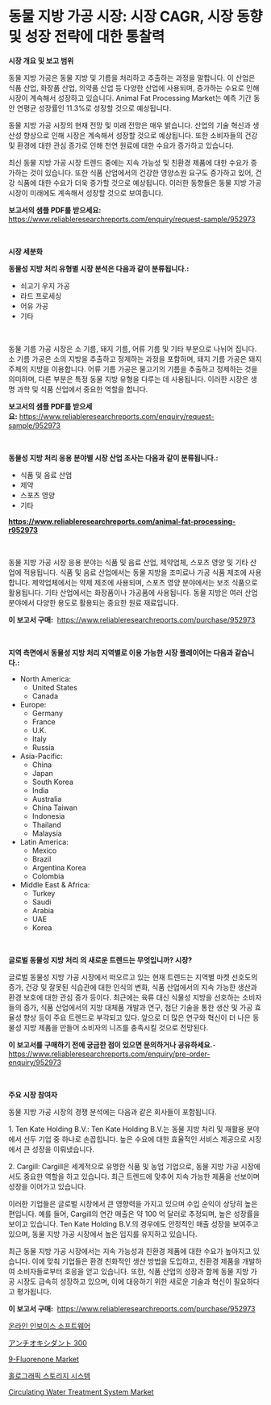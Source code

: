 <p><h1>동물 지방 가공 시장: 시장 CAGR, 시장 동향 및 성장 전략에 대한 통찰력</h1></p><p><strong>시장 개요 및 보고 범위</strong></p>
<p><p>동물 지방 가공은 동물 지방 및 기름을 처리하고 추출하는 과정을 말합니다. 이 산업은 식품 산업, 화장품 산업, 의약품 산업 등 다양한 산업에 사용되며, 증가하는 수요로 인해 시장이 계속해서 성장하고 있습니다. Animal Fat Processing Market는 예측 기간 동안 연평균 성장률인 11.3%로 성장할 것으로 예상됩니다.</p><p>동물 지방 가공 시장의 현재 전망 및 미래 전망은 매우 밝습니다. 산업의 기술 혁신과 생산성 향상으로 인해 시장은 계속해서 성장할 것으로 예상됩니다. 또한 소비자들의 건강 및 환경에 대한 관심 증가로 인해 천연 원료에 대한 수요가 증가하고 있습니다.</p><p>최신 동물 지방 가공 시장 트렌드 중에는 지속 가능성 및 친환경 제품에 대한 수요가 증가하는 것이 있습니다. 또한 식품 산업에서의 건강한 영양소원 요구도 증가하고 있어, 건강 식품에 대한 수요가 더욱 증가할 것으로 예상됩니다. 이러한 동향들은 동물 지방 가공 시장이 미래에도 계속해서 성장할 것으로 보여줍니다.</p></p>
<p><strong>보고서의 샘플 PDF를 받으세요:</strong> <a href="https://www.reliableresearchreports.com/enquiry/request-sample/952973">https://www.reliableresearchreports.com/enquiry/request-sample/952973</a></p>
<p>&nbsp;</p>
<p><strong>시장 세분화</strong></p>
<p><strong>동물성 지방 처리 유형별 시장 분석은 다음과 같이 분류됩니다.:</strong></p>
<p><ul><li>쇠고기 우지 가공</li><li>라드 프로세싱</li><li>어유 가공</li><li>기타</li></ul></p>
<p>&nbsp;</p>
<p><p>동물 기름 가공 시장은 소 기름, 돼지 기름, 어류 기름 및 기타 부분으로 나뉘어 집니다. 소 기름 가공은 소의 지방을 추출하고 정제하는 과정을 포함하며, 돼지 기름 가공은 돼지 주체의 지방을 이용합니다. 어류 기름 가공은 물고기의 기름을 추출하고 정제하는 것을 의미하며, 다른 부분은 특정 동물 지방 유형을 다루는 데 사용됩니다. 이러한 시장은 생명 과학 및 식품 산업에서 중요한 역할을 합니다.</p></p>
<p><strong>보고서의 샘플 PDF를 받으세요:</strong>&nbsp;<a href="https://www.reliableresearchreports.com/enquiry/request-sample/952973">https://www.reliableresearchreports.com/enquiry/request-sample/952973</a></p>
<p>&nbsp;</p>
<p><strong> 동물성 지방 처리 응용 분야별 시장 산업 조사는 다음과 같이 분류됩니다.:</strong></p>
<p><ul><li>식품 및 음료 산업</li><li>제약</li><li>스포츠 영양</li><li>기타</li></ul></p>
<p><strong><a href="https://www.reliableresearchreports.com/animal-fat-processing-r952973">https://www.reliableresearchreports.com/animal-fat-processing-r952973</a></strong></p>
<p>&nbsp;</p>
<p><p>동물 지방 가공 시장 응용 분야는 식품 및 음료 산업, 제약업체, 스포츠 영양 및 기타 산업에 적용됩니다. 식품 및 음료 산업에서는 동물 지방을 조미료나 가공 식품 제조에 사용합니다. 제약업체에서는 약제 제조에 사용되며, 스포츠 영양 분야에서는 보조 식품으로 활용됩니다. 기타 산업에서는 화장품이나 가공품에 사용됩니다. 동물 지방은 여러 산업 분야에서 다양한 용도로 활용되는 중요한 원료 재료입니다.</p></p>
<p><strong>이 보고서 구매:</strong>&nbsp; <a href="https://www.reliableresearchreports.com/purchase/952973">https://www.reliableresearchreports.com/purchase/952973</a></p>
<p>&nbsp;</p>
<p><strong>지역 측면에서 동물성 지방 처리 지역별로 이용 가능한 시장 플레이어는 다음과 같습니다.:</strong></p>
<p><ul>
    <li>
        North America:
        <ul>
            <li>United States</li>
            <li>Canada</li>
        </ul>
    </li>
    <li>
        Europe:
        <ul>
            <li>Germany</li>
            <li>France</li>
            <li>U.K.</li>
            <li>Italy</li>
            <li>Russia</li>
        </ul>
    </li>
    <li>
        Asia-Pacific:
        <ul>
            <li>China</li>
            <li>Japan</li>
            <li>South Korea</li>
            <li>India</li>
            <li>Australia</li>
            <li>China Taiwan</li>
            <li>Indonesia</li>
            <li>Thailand</li>
            <li>Malaysia</li>
        </ul>
    </li>
    <li>
        Latin America:
        <ul>
            <li>Mexico</li>
            <li>Brazil</li>
            <li>Argentina Korea</li>
            <li>Colombia</li>
        </ul>
    </li>
    <li>
        Middle East & Africa:
        <ul>
            <li>Turkey</li>
            <li>Saudi</li>
            <li>Arabia</li>
            <li>UAE</li>
            <li>Korea</li>
        </ul>
    </li>
    </ul></p>
<p>&nbsp;</p>
<p><strong>글로벌 동물성 지방 처리 의 새로운 트렌드는 무엇입니까? 시장?</strong></p>
<p><p>글로벌 동물성 지방 가공 시장에서 떠오르고 있는 현재 트렌드는 지역별 마켓 선호도의 증가, 건강 및 잘못된 식습관에 대한 인식의 변화, 식품 산업에서의 지속 가능한 생산과 환경 보호에 대한 관심 증가 등이다. 최근에는 육류 대신 식물성 지방을 선호하는 소비자들의 증가, 식품 산업에서의 지방 대체품 개발과 연구, 첨단 기술을 통한 생산 및 가공 효율성 향상 등이 주요 트렌드로 부각되고 있다. 앞으로 더 많은 연구와 혁신이 더 나은 동물성 지방 제품을 만들어 소비자의 니즈를 충족시킬 것으로 전망된다.</p></p>
<p><strong>이 보고서를 구매하기 전에 궁금한 점이 있으면 문의하거나 공유하세요.</strong>- <a href="https://www.reliableresearchreports.com/enquiry/pre-order-enquiry/952973">https://www.reliableresearchreports.com/enquiry/pre-order-enquiry/952973</a></p>
<p>&nbsp;</p>
<p><strong>주요 시장 참여자</strong></p>
<p><p>동물 지방 가공 시장의 경쟁 분석에는 다음과 같은 회사들이 포함됩니다. </p><p>1. Ten Kate Holding B.V.: Ten Kate Holding B.V.는 동물 지방 처리 및 재활용 분야에서 선두 기업 중 하나로 손꼽힙니다. 높은 수요에 대한 효율적인 서비스 제공으로 시장에서 큰 성장을 이뤄냈습니다.</p><p>2. Cargill: Cargill은 세계적으로 유명한 식품 및 농업 기업으로, 동물 지방 가공 시장에서도 중요한 역할을 하고 있습니다. 최근 트렌드에 맞추어 지속 가능한 제품을 선보이며 성장을 이어가고 있습니다.</p><p>이러한 기업들은 글로벌 시장에서 큰 영향력을 가지고 있으며 수입 순익이 상당히 높은 편입니다. 예를 들어, Cargill의 연간 매출은 약 100 억 달러로 추정되며, 높은 성장률을 보이고 있습니다. Ten Kate Holding B.V.의 경우에도 안정적인 매출 성장을 보여주고 있으며, 동물 지방 가공 시장에서 높은 입지를 유지하고 있습니다.</p><p>최근 동물 지방 가공 시장에서는 지속 가능성과 친환경 제품에 대한 수요가 높아지고 있습니다. 이에 맞춰 기업들은 환경 친화적인 생산 방법을 도입하고, 친환경 제품을 개발하여 소비자들로부터 호응을 얻고 있습니다. 또한, 식품 산업의 성장과 함께 동물 지방 가공 시장도 급속히 성장하고 있으며, 이에 대응하기 위한 새로운 기술과 혁신이 필요하다고 평가됩니다.</p></p>
<p><strong>이 보고서 구매:</strong>&nbsp;&nbsp;<a href="https://www.reliableresearchreports.com/purchase/952973">https://www.reliableresearchreports.com/purchase/952973</a></p>
<p><p><a href="https://github.com/KellyLyncyh543964/Market-Research-Report-List-1/blob/main/402005854205.md">온라인 인보이스 소프트웨어</a></p><p><a href="https://medium.com/@demarcuskuhlman/%E6%8A%97%E9%85%B8%E5%8C%96%E7%89%A9%E8%B3%AA300%E3%81%AE%E5%B8%82%E5%A0%B4%E8%A6%8F%E6%A8%A1-cagr-%E3%83%88%E3%83%AC%E3%83%B3%E3%83%892024%E5%B9%B4%E3%81%8B%E3%82%892030%E5%B9%B4-a69bc7f37594">アンチオキシダント 300</a></p><p><a href="https://issuu.com/reportprime-2/docs/9-fluorenone-market-size-2030.pptx">9-Fluorenone Market</a></p><p><a href="https://medium.com/@stanleylyittle554467/%ED%99%80%EB%A1%9C%EA%B7%B8%EB%9E%98%ED%94%BD-%EC%A0%80%EC%9E%A5-%EC%8B%9C%EC%8A%A4%ED%85%9C-%EC%8B%9C%EC%9E%A5-%EC%8B%9C%EC%9E%A5-cagr-%EC%8B%9C%EC%9E%A5-%EB%8F%99%ED%96%A5-%EB%B0%8F-%EC%84%B1%EC%9E%A5-%EC%A0%84%EB%9E%B5%EC%97%90-%EB%8C%80%ED%95%9C-%ED%86%B5%EC%B0%B0%EB%A0%A5-827c11af502a">홀로그래픽 스토리지 시스템</a></p><p><a href="https://www.linkedin.com/pulse/circulating-water-treatment-system-market-comprehensive-3q2rf">Circulating Water Treatment System Market</a></p></p>